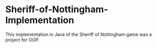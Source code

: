 # Sheriff-of-Nottingham-Implementation
This implementation in Java of the Sheriff of Nottingham game was a project for OOP.
